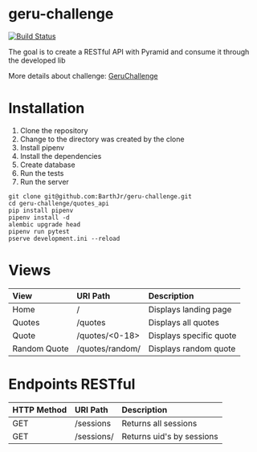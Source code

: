 # geru-challenge
[![Build Status](https://travis-ci.com/BarthJr/geru-challenge.svg?token=BWopAHdmwdFzLqXw7iyM&branch=master)](https://travis-ci.com/BarthJr/geru-challenge)

The goal is to create a RESTful API with Pyramid and consume it through the developed lib

More details about challenge: [GeruChallenge](https://gist.github.com/debonzi-geru/1042d85e2dcf5facfb1c0ff88e281f8d)


# Installation

1. Clone the repository
2. Change to the directory was created by the clone
3. Install pipenv
4. Install the dependencies
5. Create database
6. Run the tests
7. Run the server

``` console
git clone git@github.com:BarthJr/geru-challenge.git
cd geru-challenge/quotes_api
pip install pipenv
pipenv install -d
alembic upgrade head
pipenv run pytest
pserve development.ini --reload
```

# Views
**View**|**URI Path**|**Description**
:--|:--|:--
Home|/|Displays landing page
Quotes|/quotes|Displays all quotes
Quote|/quotes/<0-18>|Displays specific quote
Random Quote|/quotes/random/|Displays random quote

# Endpoints RESTful
**HTTP Method**|**URI Path**|**Description**
:--|:--|:--
GET|/sessions|Returns all sessions
GET|/sessions/<uid>|Returns uid's by sessions
